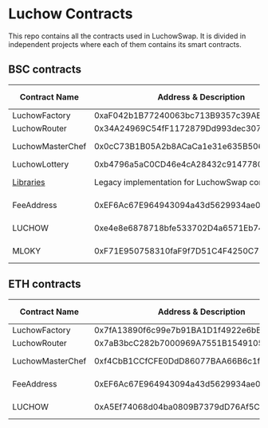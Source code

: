 # Luchow Contracts
This repo contains all the contracts used in LuchowSwap.
It is divided in independent projects where each of them contains its smart contracts.

## BSC contracts

| Contract Name                                     | Address & Description                                                                           | Solidity version     |
| ------------------------------------------------- | ----------------------------------------------------------------------------------------------- | -------------------- |
| LuchowFactory                                     | 0xaF042b1B77240063bc713B9357c39ABedec1b691                                                      | 0.5.16               |
| LuchowRouter                                      | 0x34A24969C54fF1172879Dd993dec307a4a83A674                                                      | 0.6.6                |
| LuchowMasterChef                                  | 0x0cC73B1B05A2b8ACaCa1e31e635B50634a9881FF                                                      | 0.6.12 / 0.8.0       |
| LuchowLottery                                     | 0xb4796a5aC0CD46e4cA28432c9147780A138f6726                                                      | 0.8.0                |
| [Libraries](./BSC-Contracts/luchow-swap-lib/)     | Legacy implementation for LuchowSwap contracts                                                  | 0.4.0 ~ 0.8.0        |
| FeeAddress                                        | 0xEF6Ac67E964943094a43d5629934ae01Dbd7cFab                                                      | 0.4.0 ~ 0.8.0        |
| LUCHOW                                            | 0xe4e8e6878718bfe533702D4a6571Eb74D79b0915                                                      | 0.4.0 ~ 0.8.0        |
| MLOKY                                             | 0xF71E950758310faF9f7D51C4F4250C7546086C1f                                                      | 0.4.0 ~ 0.8.0        |

## ETH contracts

| Contract Name                                     | Address & Description                                                                           | Solidity version     |
| ------------------------------------------------- | ----------------------------------------------------------------------------------------------- | -------------------- |
| LuchowFactory                                     | 0x7fA13890f6c99e7b91BA1D1f4922e6bB68035C0b                                                      | 0.5.16               |
| LuchowRouter                                      | 0x7aB3bcC282b7000969A7551B1549105A809E27dF                                                      | 0.6.6                |
| LuchowMasterChef                                  | 0xf4CbB1CCfCFE0DdD86077BAA66B6c1faf19eC393                                                      | 0.6.12 / 0.8.0       |
| FeeAddress                                        | 0xEF6Ac67E964943094a43d5629934ae01Dbd7cFab                                                      | 0.4.0 ~ 0.8.0        |
| LUCHOW                                            | 0xA5Ef74068d04ba0809B7379dD76Af5Ce34Ab7C57                                                      | 0.4.0 ~ 0.8.0        |

